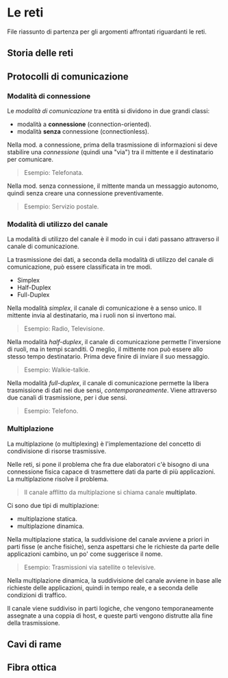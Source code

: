 # Le reti

File riassunto di partenza per gli argomenti affrontati riguardanti le reti.

## Storia delle reti

## Protocolli di comunicazione

### Modalità di connessione

Le *modalità di comunicazione* tra entità si dividono in due grandi classi:
+ modalità a **connessione** (connection-oriented).
+ modalità **senza** connessione (connectionless).

Nella mod. a connessione, prima della trasmissione di informazioni si deve stabilire una *connessione* (quindi una "via") tra il mittente e il destinatario per comunicare.

> Esempio: Telefonata.

Nella mod. senza connessione, il mittente manda un messaggio autonomo, quindi senza creare una connessione preventivamente.

> Esempio: Servizio postale.

### Modalità di utilizzo del canale

La modalità di utilizzo del canale è il modo in cui i dati passano attraverso il canale di comunicazione.

La trasmissione dei dati, a seconda della modalità di utilizzo del canale di comunicazione, può essere classificata in tre modi.
+ Simplex
+ Half-Duplex
+ Full-Duplex

Nella modalità *simplex*, il canale di comunicazione è 
a senso unico. Il mittente invia al destinatario, ma i ruoli non si invertono mai.

> Esempio: Radio, Televisione.

Nella modalità *half-duplex*, il canale di comunicazione permette l'inversione di ruoli, ma in tempi scanditi. O meglio, il mittente non può essere allo stesso tempo destinatario. Prima deve finire di inviare il suo messaggio.

> Esempio: Walkie-talkie.

Nella modalità *full-duplex*, il canale di comunicazione permette la libera trasmissione di dati nei due sensi, *contemporaneamente*. Viene attraverso due canali di trasmissione, per i due sensi.

> Esempio: Telefono.

### Multiplazione

La multiplazione (o multiplexing) è l'implementazione del concetto di condivisione di risorse trasmissive.

Nelle reti, si pone il problema che fra due elaboratori c'è bisogno di una connessione fisica capace di trasmettere dati da parte di più applicazioni. La multiplazione risolve il problema.

> Il canale afflitto da multiplazione si chiama canale **multiplato**.

Ci sono due tipi di multiplazione:
+ multiplazione statica.
+ multiplazione dinamica.

Nella multiplazione statica, la suddivisione del canale avviene a priori in parti fisse (e anche fisiche), senza aspettarsi che le richieste da parte delle applicazioni cambino, un po' come suggerisce il nome.

> Esempio: Trasmissioni via satellite o televisive.

Nella multiplazione dinamica, la suddivisione del canale avviene in base alle richieste delle applicazioni, quindi in tempo reale, e a seconda delle condizioni di traffico.

Il canale viene suddiviso in parti logiche, che vengono temporaneamente assegnate a una coppia di host, e queste parti vengono distrutte alla fine della trasmissione.


## Cavi di rame

## Fibra ottica
